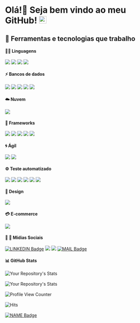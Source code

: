 # Olá!👋 Seja bem vindo ao meu GitHub! <img src="https://github.com/TheDudeThatCode/TheDudeThatCode/blob/master/Assets/Earth.gif" width="24px">

## 🔧 Ferramentas e tecnologias que trabalho

#### :man_technologist: Linguagens

![](https://img.shields.io/badge/Code-Ruby-informational?style=flat&logo=Ruby&logoColor=white&color=2c59ad)
![](https://img.shields.io/badge/Code-HTML5-informational?style=flat&logo=html5&logoColor=white&color=2c59ad)
![](https://img.shields.io/badge/Code-CSS3-informational?style=flat&logo=css3&logoColor=white&color=2c59ad)
<img src = "https://img.shields.io/badge/Code-Groovy-informational?style=flat&logo=java&logoColor=white&color=2c59ad">

#### :zap: Bancos de dados

![](https://img.shields.io/badge/DB-Oracle-informational?style=flat&logo=oracle&logoColor=white&color=2c59ad)
![](https://img.shields.io/badge/DB-Microsoft_SQL_Server-informational?style=flat&logo=microsoft-sql-server&logoColor=white&color=2c59ad)
![](https://img.shields.io/badge/DB-PostgreSQL-informational?style=flat&logo=postgresql&logoColor=white&color=2c59ad)
<img src= "https://img.shields.io/badge/DB-Firebird-informational?style=flat&logo=firebird&logoColor=white&color=2c59ad">
<img src= "https://img.shields.io/badge/DB-Mysql-informational?style=flat&logo=mysql&logoColor=white&color=2c59ad">

#### :cloud: Nuvem

![](https://img.shields.io/badge/Cloud-microsoft%20azure-informational?style=flat&logo=microsoft-azure&logoColor=white&color=2c59ad)

#### :rocket: Frameworks

![](https://img.shields.io/badge/Framework-GraphQl-informational?style=flat&logo=graphql&logoColor=white&color=2c59ad)
![](https://img.shields.io/badge/Framework-Git-informational?style=flat&logo=git&logoColor=white&color=2c59ad)
![](https://img.shields.io/badge/Framework-Postman-informational?style=flat&logo=Postman&logoColor=white&color=2c59ad)
![](https://img.shields.io/badge/Editor-Visual_Studio_Code-informational?style=flag&logo=visual%20studio%20code&logoColor=white&color=2c59ad)
![](https://img.shields.io/badge/Editor-Notepad++-informational?style=flag&logo=notepad%2B%2B&logoColor=white&color=2c59ad)

#### :cyclone: Ágil

![](https://img.shields.io/badge/Agile-Kanban-informational?style=flat&logo=appveyor&logoColor=white&color=2c59ad)
![](https://img.shields.io/badge/Agile-Scrum-informational?style=flat&logo=appveyor&logoColor=white&color=2c59ad)

#### :gear: Teste automatizado

![](https://img.shields.io/badge/Document-BDD-informational?style=flat&logo=bdd&logoColor=white&color=2c59ad)
![](https://img.shields.io/badge/framework-Capybara-informational?style=flat&logo=capybara&logoColor=white&color=2c59ad)
![](https://img.shields.io/badge/framework-Cucumber-informational?style=flag&logo=https://user-images.githubusercontent.com/34240983/121955960-f064d480-cd36-11eb-930f-e95156941aa8.png&logoColor=white&color=2c59ad)
![](https://img.shields.io/badge/Document-Gherkin-informational?style=flat&logo=gherkin&logoColor=white&color=2c59ad)
![](https://img.shields.io/badge/framework-Jmeter-informational?style=flat&logo=jmeter&logoColor=white&color=2c59ad)
![](https://img.shields.io/badge/Document-TestLink-informational?style=flat&logo=test&logoColor=white&color=2c59ad)

#### :art: Design

![](https://img.shields.io/badge/Design-Photoshop-informational?style=flat&logo=Adobe%20Photoshop&logoColor=white&color=2c59ad)

#### :credit_card: E-commerce

![](https://img.shields.io/badge/E_commerce-Magento-informational?style=flat&logo=magento&logoColor=white&color=2c59ad)

#### :man: :woman: Mídias Sociais

[![LINKEDIN Badge](https://img.shields.io/badge/LinkedIn-Marcelo_Amaro-blue?style=social&logo=linkedin&link=https://www.linkedin.com/in/marcelo-henrique-de-souza-amaro-196b99142&logoColor=blue&color=2c59ad)](https://www.linkedin.com/in/marcelo-henrique-de-souza-amaro-196b99142)
![](https://img.shields.io/badge/Media-Facebook-1877F2?style=flag&logo=facebook&logoColor=white&color=2c59ad)
![](https://img.shields.io/badge/Media-GitHub-100000?style=flag&logo=github&logoColor=white&color=2c59ad)
[![MAIL Badge](https://img.shields.io/badge/Email-souzamarcelo793@gmail.com-c14438?style=flag&logo=Gmail&logoColor=white&color=2c59ad&link=mailto:souzamarcelo793@gmail.com)](mailto:souzamarcelo793@gmail.com)

#### :bar_chart: GitHub Stats
![Your Repository's Stats](https://github-readme-stats.vercel.app/api?username=Marcelo46&show_icons=true&theme=tokyonight)<br/><br/>
![Your Repository's Stats](https://github-readme-stats.vercel.app/api/top-langs/?username=Marcelo46&theme=tokyonight)<br/><br/>
![Profile View Counter](https://komarev.com/ghpvc/?username=Marcelo46&color=2c59ad)<br/><br/>
![Hits](https://hitcounter.pythonanywhere.com/count/tag.svg?url=https://github.com/Marcelo46/Python)<br/><br/>
[![NAME Badge](https://img.shields.io/badge/%C2%A9_Marcelo_Amaro-2021-2c59ad?&style=for-the-badge)](https://www.linkedin.com/in/marcelo-henrique-de-souza-amaro-196b99142)
 
 <!--
**Marcelo46/Marcelo46** is a ✨ _special_ ✨ repository because its `README.md` (this file) appears on your GitHub profile.
- 🔭 I’m currently working on ...
- 🌱 I’m currently learning ...
- 👯 I’m looking to collaborate on ...
- 🤔 I’m looking for help with ...
- 💬 Ask me about ...
- 📫 How to reach me: ...
- 😄 Pronouns: ...
- ⚡ Fun fact: ...

# Top 5 Badges That Will Take Your GitHub Repository to the Next Level
-->


